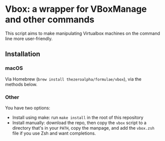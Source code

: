 # Vbox: a wrapper for VBoxManage and other commands
This script aims to make manipulating Virtualbox machines on the command line more user-friendly.

## Installation
### macOS
Via Homebrew (`brew install thezeroalpha/formulae/vbox`), via the methods below.

### Other
You have two options:

* Install using make: run `make install` in the root of this repository
* Install manually: download the repo, then copy the `vbox` script to a directory that's in your `PATH`, copy the manpage, and add the `vbox.zsh` file if you use Zsh and want completions.
